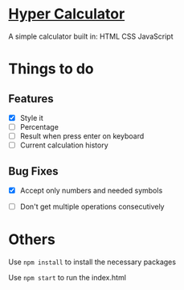 # [Hyper Calculator](https://hyper2109.github.io/JSCalculator/)
A simple calculator built in: HTML CSS JavaScript


# Things to do
## Features
- [X] Style it
- [ ] Percentage
- [ ] Result when press enter on keyboard
- [ ] Current calculation history

## Bug Fixes
- [X] Accept only numbers and needed symbols
- [ ] Don't get multiple operations consecutively


# Others
Use ```npm install``` to install the necessary packages

Use ```npm start``` to run the index.html